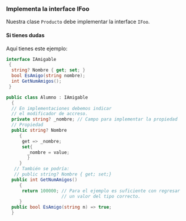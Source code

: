 
### Implementa la interface IFoo 

Nuestra clase `Producto` debe implementar la interface `IFoo`.

#### Si tienes dudas 

Aquí tienes este ejemplo:

```csharp
interface IAmigable
 {
  string? Nombre { get; set; } 
  bool EsAmigo(string nombre); 
  int GetNumAmigos();
 }

public class Alumno : IAmigable
  {
  // En implementaciones debemos indicar 
  // el modificador de accreso.
  private string? _nombre; // Campo para implementar la propiedad
  // Propiedad 
  public string? Nombre  
     {
      get => _nombre;
      set{ 
        _nombre = value;
        }
     }
   // También se podría: 
   // public string? Nombre { get; set;}
  public int GetNumAmigos()
     {
      return 100000; // Para el ejemplo es suficiente con regresar 
                     // un valor del tipo correcto.
     }
  public bool EsAmigo(string n) => true;
  }
```
